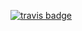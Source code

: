 [![travis badge](https://travis-ci.org/fiatjaf/summadb.svg?branch=v1)](https://travis-ci.org/fiatjaf/summadb)
